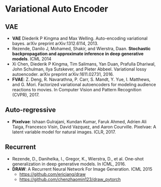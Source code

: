 # Variational Auto Encoder

## VAE
- **VAE** Diederik P Kingma and Max Welling. Auto-encoding variational bayes. arXiv preprint arXiv:1312.6114, 2013.
- Rezende, Danilo J, Mohamed, Shakir, and Wierstra, Daan. **Stochastic backpropagation and approximate inference in deep generative models**. ICML 2014
- Xi Chen, Diederik P Kingma, Tim Salimans, Yan Duan, Prafulla Dhariwal, John Schulman, Ilya Sutskever,
and Pieter Abbeel. Variational lossy autoencoder. arXiv preprint arXiv:1611.02731, 2016.
- **FVAE**: Z. Deng, R. Navarathna, P. Carr, S. Mandt, Y. Yue, I. Matthews, and G. Mori. Factorized variational autoencoders for modeling audience reactions to movies. In Computer Vision and Pattern Recognition (CVPR), 2017.

## Auto-regressive
- **Pixelvae**: Ishaan Gulrajani, Kundan Kumar, Faruk Ahmed, Adrien Ali Taiga, Francesco Visin, David Vazquez, and Aaron Courville. Pixelvae: A latent variable model for natural images. ICLR, 2017.

## Recurrent
- Rezende, D., Danihelka, I., Gregor, K., Wierstra, D., et al. One-shot generalization in deep generative models. In ICML, 2016.
- **DRAW**: A Recurrent Neural Network For Image Generation. ICML 2015
	- https://github.com/ericjang/draw
	- https://github.com/chenzhaomin123/draw_pytorch
